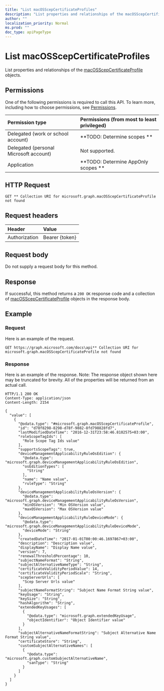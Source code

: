 ```yaml
---
title: "List macOSScepCertificateProfiles"
description: "List properties and relationships of the macOSScepCertificateProfile objects."
author: ""
localization_priority: Normal
ms.prod: ""
doc_type: apiPageType
---
```


# List macOSScepCertificateProfiles

List properties and relationships of the [macOSScepCertificateProfile](../resources/macosscepcertificateprofile.md) objects.

## Permissions
One of the following permissions is required to call this API. To learn more, including how to choose permissions, see [Permissions](/concepts/permissions-reference.md).

|Permission type|Permissions (from most to least privileged)|
|:---|:---|
|Delegated (work or school account)|**TODO: Determine scopes **|
|Delegated (personal Microsoft account)|Not supported.|
|Application|**TODO: Determine AppOnly scopes **|

## HTTP Request
<!-- {
  "blockType": "ignored"
}
-->
``` http
GET ** Collection URI for microsoft.graph.macOSScepCertificateProfile not found
```

## Request headers
|Header|Value|
|:---|:---|
|Authorization|Bearer {token}|

## Request body
Do not supply a request body for this method.

## Response
If successful, this method returns a `200 OK` response code and a collection of [macOSScepCertificateProfile](../resources/macosscepcertificateprofile.md) objects in the response body.

## Example

### Request
Here is an example of the request.
<!-- {
  "blockType": "request",
  "name": "get_macosscepcertificateprofile"
}
-->
``` http
GET https://graph.microsoft.com/docs\api** Collection URI for microsoft.graph.macOSScepCertificateProfile not found
```

### Response
Here is an example of the response. Note: The response object shown here may be truncated for brevity. All of the properties will be returned from an actual call.
<!-- {
  "blockType": "response",
  "truncated": true,
  "@odata.type": "collection(microsoft.graph.macosscepcertificateprofile)"
}
-->
``` http
HTTP/1.1 200 OK
Content-Type: application/json
Content-Length: 2154

{
  "value": [
    {
      "@odata.type": "#microsoft.graph.macOSScepCertificateProfile",
      "id": "d78f8298-8298-d78f-9882-8fd798828fd7",
      "lastModifiedDateTime": "2016-12-31T23:58:46.8102575+03:00",
      "roleScopeTagIds": [
        "Role Scope Tag Ids value"
      ],
      "supportsScopeTags": true,
      "deviceManagementApplicabilityRuleOsEdition": {
        "@odata.type": "microsoft.graph.deviceManagementApplicabilityRuleOsEdition",
        "osEditionTypes": [
          "String"
        ],
        "name": "Name value",
        "ruleType": "String"
      },
      "deviceManagementApplicabilityRuleOsVersion": {
        "@odata.type": "microsoft.graph.deviceManagementApplicabilityRuleOsVersion",
        "minOSVersion": "Min OSVersion value",
        "maxOSVersion": "Max OSVersion value"
      },
      "deviceManagementApplicabilityRuleDeviceMode": {
        "@odata.type": "microsoft.graph.deviceManagementApplicabilityRuleDeviceMode",
        "deviceMode": "String"
      },
      "createdDateTime": "2017-01-01T00:00:46.1697867+03:00",
      "description": "Description value",
      "displayName": "Display Name value",
      "version": 7,
      "renewalThresholdPercentage": 10,
      "subjectNameFormat": "String",
      "subjectAlternativeNameType": "String",
      "certificateValidityPeriodValue": 14,
      "certificateValidityPeriodScale": "String",
      "scepServerUrls": [
        "Scep Server Urls value"
      ],
      "subjectNameFormatString": "Subject Name Format String value",
      "keyUsage": "String",
      "keySize": "String",
      "hashAlgorithm": "String",
      "extendedKeyUsages": [
        {
          "@odata.type": "microsoft.graph.extendedKeyUsage",
          "objectIdentifier": "Object Identifier value"
        }
      ],
      "subjectAlternativeNameFormatString": "Subject Alternative Name Format String value",
      "certificateStore": "String",
      "customSubjectAlternativeNames": [
        {
          "@odata.type": "microsoft.graph.customSubjectAlternativeName",
          "sanType": "String"
        }
      ]
    }
  ]
}
```

